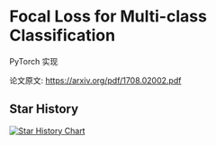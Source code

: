 # Focal Loss for Multi-class Classification

PyTorch 实现

论文原文: https://arxiv.org/pdf/1708.02002.pdf

## Star History

[![Star History Chart](https://api.star-history.com/svg?repos=tcmyxc/FocalLoss&type=Date)](https://star-history.com/#tcmyxc/FocalLoss&Date)
